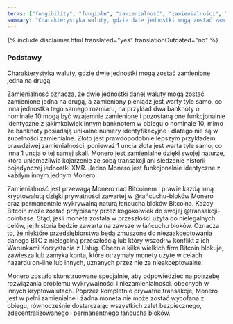 ```yaml
---
terms: ["fungibility", "fungible", "zamienialność", "zamienialności", "zamienialnością", "zamienną"]
summary: "Charakterystyka waluty, gdzie dwie jednostki mogą zostać zamienione jedna na drugą."
---
```


{% include disclaimer.html translated="yes" translationOutdated="no" %}
### Podstawy

Charakterystyka waluty, gdzie dwie jednostki mogą zostać zamienione jedna na drugą.

Zamienialność oznacza, że dwie jednostki danej waluty mogą zostać zamienione jedna na drugą, a zamieniony pieniądz jest warty tyle samo, co inna jednostka tego samego rozmiaru, na przykład dwa banknoty o nominale 10 mogą być wzajemnie zamienione i pozostaną one funkcjonalnie identyczne z jakimkolwiek innym banknotem w obiegu o nominale 10, mimo że banknoty posiadają unikalne numery identyfikacyjne i dlatego nie są w zupełności zamienialne. Złoto jest prawdopodobnie lepszym przykładem prawdziwej zamienialności, ponieważ 1 uncja złota jest warta tyle samo, co inna 1 uncja o tej samej skali. Monero jest zamienialne dzięki swojej naturze, która uniemożliwia kojarzenie ze sobą transakcji ani śledzenie historii pojedynczej jednostki XMR. Jedno Monero jest funkcjonalnie identyczne z każdym innym jednym Monero.

Zamienialność jest przewagą Monero nad Bitcoinem i prawie każdą inną kryptowalutą dzięki prywatności zawartej w @łańcuchu-bloków Monero oraz permanentnie wykrywalną naturą łańcucha bloków Bitcoina. Każdy Bitcoin może zostać przypisany przez kogokolwiek do swojej @transakcji-coinbase. Stąd, jeśli moneta została w przeszłości użyta do nielegalnych celów, jej historia będzie zawarta na zawsze w łańcuchu bloków. Oznacza to, że niektóre przedsiębiorstwa będą zmuszone do niezaakceptowania danego BTC z nielegalną przeszłością lub który wszedł w konflikt z ich Warunkami Korzystania z Usług. Obecnie kilka wielkich firm Bitcoin blokuje, zawiesza lub zamyka konta, które otrzymały monety użyte w celach hazardu on-line lub innych, uznanych przez nie za nieakceptowalne.

Monero zostało skonstruowane specjalnie, aby odpowiedzieć na potrzebę rozwiązania problemu wykrywalności i niezamienialności, obecnych w innych kryptowalutach. Poprzez kompletnie prywatne transakcje, Monero jest w pełni zamienialne i żadna moneta nie może zostać wycofana z obiegu, równocześnie dostarczając wszystkich zalet bezpiecznego, zdecentralizowanego i permanentnego łańcucha bloków.
